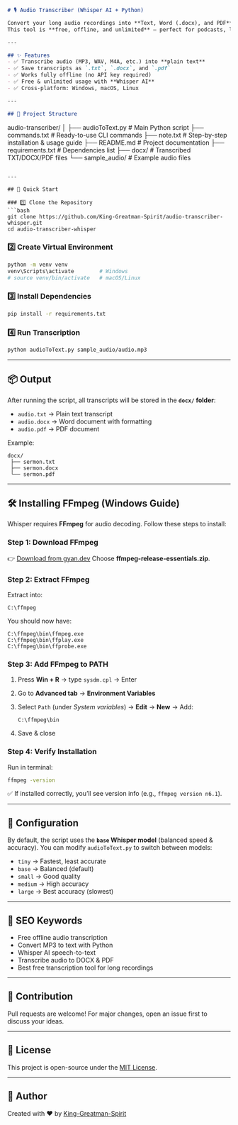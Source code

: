 ```markdown
# 🎙️ Audio Transcriber (Whisper AI + Python)

Convert your long audio recordings into **Text, Word (.docx), and PDF** using **OpenAI Whisper**.  
This tool is **free, offline, and unlimited** – perfect for podcasts, lectures, sermons, interviews, or any long audio.

---

## ✨ Features
- ✅ Transcribe audio (MP3, WAV, M4A, etc.) into **plain text**
- ✅ Save transcripts as `.txt`, `.docx`, and `.pdf`
- ✅ Works fully offline (no API key required)
- ✅ Free & unlimited usage with **Whisper AI**
- ✅ Cross-platform: Windows, macOS, Linux

---

## 📂 Project Structure
```

audio-transcriber/
│
├── audioToText.py         # Main Python script
├── commands.txt           # Ready-to-use CLI commands
├── note.txt               # Step-by-step installation & usage guide
├── README.md              # Project documentation
├── requirements.txt       # Dependencies list
├── docx/                  # Transcribed TXT/DOCX/PDF files
└── sample\_audio/          # Example audio files

````

---

## 🚀 Quick Start

### 1️⃣ Clone the Repository
```bash
git clone https://github.com/King-Greatman-Spirit/audio-transcriber-whisper.git
cd audio-transcriber-whisper
````

### 2️⃣ Create Virtual Environment

```bash
python -m venv venv
venv\Scripts\activate        # Windows
# source venv/bin/activate   # macOS/Linux
```

### 3️⃣ Install Dependencies

```bash
pip install -r requirements.txt
```

### 4️⃣ Run Transcription

```bash
python audioToText.py sample_audio/audio.mp3
```

---

## 📦 Output

After running the script, all transcripts will be stored in the **`docx/` folder**:

* `audio.txt` → Plain text transcript
* `audio.docx` → Word document with formatting
* `audio.pdf` → PDF document

Example:

```
docx/
 ├── sermon.txt
 ├── sermon.docx
 └── sermon.pdf
```

---

## 🛠 Installing FFmpeg (Windows Guide)

Whisper requires **FFmpeg** for audio decoding.
Follow these steps to install:

### Step 1: Download FFmpeg

👉 [Download from gyan.dev](https://www.gyan.dev/ffmpeg/builds/)
Choose **ffmpeg-release-essentials.zip**.

### Step 2: Extract FFmpeg

Extract into:

```
C:\ffmpeg
```

You should now have:

```
C:\ffmpeg\bin\ffmpeg.exe
C:\ffmpeg\bin\ffplay.exe
C:\ffmpeg\bin\ffprobe.exe
```

### Step 3: Add FFmpeg to PATH

1. Press **Win + R** → type `sysdm.cpl` → Enter
2. Go to **Advanced tab** → **Environment Variables**
3. Select `Path` (under *System variables*) → **Edit** → **New** → Add:

   ```
   C:\ffmpeg\bin
   ```
4. Save & close

### Step 4: Verify Installation

Run in terminal:

```bash
ffmpeg -version
```

✅ If installed correctly, you’ll see version info (e.g., `ffmpeg version n6.1`).

---

## 🔧 Configuration

By default, the script uses the **`base` Whisper model** (balanced speed & accuracy).
You can modify `audioToText.py` to switch between models:

* `tiny` → Fastest, least accurate
* `base` → Balanced (default)
* `small` → Good quality
* `medium` → High accuracy
* `large` → Best accuracy (slowest)

---

## 📌 SEO Keywords

* Free offline audio transcription
* Convert MP3 to text with Python
* Whisper AI speech-to-text
* Transcribe audio to DOCX & PDF
* Best free transcription tool for long recordings

---

## 🤝 Contribution

Pull requests are welcome!
For major changes, open an issue first to discuss your ideas.

---

## 📜 License

This project is open-source under the [MIT License](LICENSE).

---

## 👤 Author

Created with ❤️ by [King-Greatman-Spirit](https://github.com/King-Greatman-Spirit)

```
